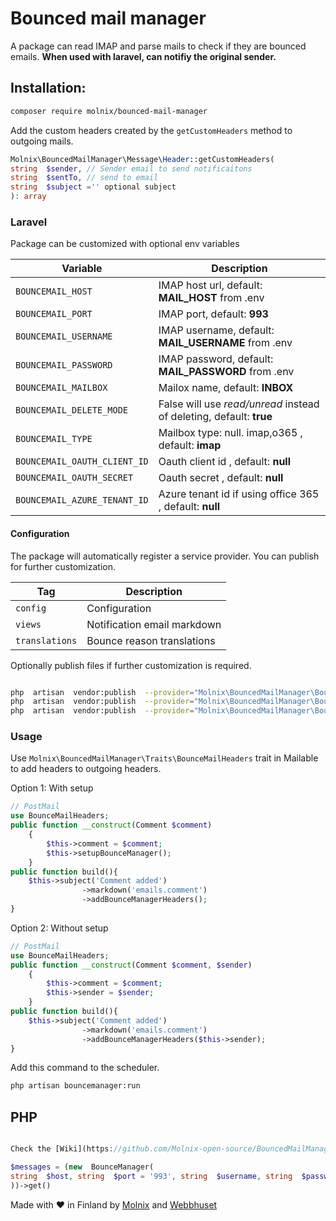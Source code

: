 # Bounced mail manager

A package can read IMAP and parse mails to check if they are bounced emails. **When used with laravel, can notifiy the original sender.**

## Installation:

```bash
composer require molnix/bounced-mail-manager
```

Add the custom headers created by the `getCustomHeaders` method to outgoing mails.

```php
Molnix\BouncedMailManager\Message\Header::getCustomHeaders(
string  $sender, // Sender email to send notificaitons
string  $sentTo, // send to email
string  $subject ='' optional subject
): array
```

### Laravel

Package can be customized with optional env variables

| Variable                     | Description                                                         |
| ---------------------------- | ------------------------------------------------------------------- | 
| `BOUNCEMAIL_HOST`            | IMAP host url, default: **MAIL_HOST** from .env                     |    
| `BOUNCEMAIL_PORT`            | IMAP port, default: **993**                                         |
| `BOUNCEMAIL_USERNAME`        | IMAP username, default: **MAIL_USERNAME** from .env                 |
| `BOUNCEMAIL_PASSWORD`        | IMAP password, default: **MAIL_PASSWORD** from .env                 |
| `BOUNCEMAIL_MAILBOX`         | Mailox name, default: **INBOX**                                     |
| `BOUNCEMAIL_DELETE_MODE`     | False will use _read/unread_ instead of deleting, default: **true** |
| `BOUNCEMAIL_TYPE`            | Mailbox type: null. imap,o365 , default: **imap**                   |                           
| `BOUNCEMAIL_OAUTH_CLIENT_ID` | Oauth client id , default: **null**                                 |
| `BOUNCEMAIL_OAUTH_SECRET`    | Oauth secret , default: **null**                                    |
| `BOUNCEMAIL_AZURE_TENANT_ID` | Azure tenant id if using office 365 , default: **null**             |

#### Configuration

The package will automatically register a service provider. You can publish for further customization.

| Tag            | Description                 |
| -------------- | --------------------------- |
| `config`       | Configuration               |
| `views`        | Notification email markdown |
| `translations` | Bounce reason translations  |

Optionally publish files if further customization is required.

```bash

php  artisan  vendor:publish  --provider="Molnix\BouncedMailManager\BounceManagerServiceProvider"  --tag="config"
php  artisan  vendor:publish  --provider="Molnix\BouncedMailManager\BounceManagerServiceProvider"  --tag="views"
php  artisan  vendor:publish  --provider="Molnix\BouncedMailManager\BounceManagerServiceProvider"  --tag="translations"
```

### Usage

Use `Molnix\BouncedMailManager\Traits\BounceMailHeaders` trait in Mailable to add headers to outgoing headers.

Option 1: With setup

```php
// PostMail
use BounceMailHeaders;
public function __construct(Comment $comment)
    {
        $this->comment = $comment;
        $this->setupBounceManager();
    }
public function build(){
    $this->subject('Comment added')
                ->markdown('emails.comment')
                ->addBounceManagerHeaders();
}
```

Option 2: Without setup

```php
// PostMail
use BounceMailHeaders;
public function __construct(Comment $comment, $sender)
    {
        $this->comment = $comment;
        $this->sender = $sender;
    }
public function build(){
    $this->subject('Comment added')
                ->markdown('emails.comment')
                ->addBounceManagerHeaders($this->sender);
}
```

Add this command to the scheduler.

```bash
php artisan bouncemanager:run
```

## PHP

```php

Check the [Wiki](https://github.com/Molnix-open-source/BouncedMailManager/wiki/Usage) for usage instructions.

$messages = (new  BounceManager(
string  $host, string  $port = '993', string  $username, string  $password, string  $mailbox = 'INBOX'
))->get()

```

Made with ❤ in Finland by [Molnix](https://molnix.com) and [Webbhuset](https://webbhuset.fi)

